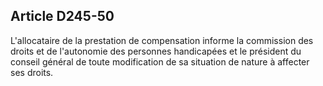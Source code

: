 ## Article D245-50

L'allocataire de la prestation de compensation informe la commission des droits et de l'autonomie des
personnes handicapées et le président du conseil général de toute modification de sa situation de nature à
affecter ses droits.

